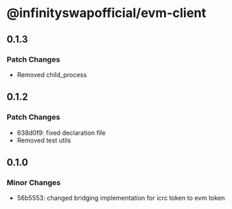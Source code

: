 # @infinityswapofficial/evm-client

## 0.1.3

### Patch Changes

- Removed child_process

## 0.1.2

### Patch Changes

- 638d0f9: fixed declaration file
- Removed test utils

## 0.1.0

### Minor Changes

- 56b5553: changed bridging implementation for icrc token to evm token
